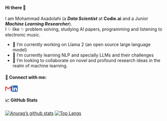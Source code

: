 #### Hi there 👋


I am Mohammad Asadolahi (a ***Data Scientist*** at **Codie.ai** and a Junior ***Machine Learning Researcher***).   
I ✨ like ✨  problem solving, studying AI papers, programming and listening to electronic music.

- 🔭 I’m currently working on Llama 2 (an open source large language model)
- 🌱 I’m currently learning NLP and specially LLMs and their challenges
- 👯 I’m looking to collaborate on novel and profound research ideas in the realm of machine learning.


#### 🤝 Connect with me:
<a href="mailto:Mohammad.E.Asadolahi@gmail.com/"><img align="left" src="https://raw.githubusercontent.com/MohammadAsadolahi/MohammadAsadolahi/main/socialnetworkicons/Gmail.png" alt="Mohammad Asadolahi | Gmail" width="20px"/></a>
<a href="https://www.linkedin.com/in/mohammadasadolahi/"><img align="left" src="https://raw.githubusercontent.com/MohammadAsadolahi/MohammadAsadolahi/main/socialnetworkicons/Linkedin.png" alt="Mohammad Asadolahi | LinkedIn" width="20px"/></a>
</br>

#### 📈 GitHub Stats 
[![Anurag’s github stats](https://github-readme-stats.vercel.app/api?username=MohammadAsadolahi)](https://github.com/MohammadAsadolahi)
[![Top Langs](https://github-readme-stats.vercel.app/api/top-langs/?username=MohammadAsadolahi&layout=compact)](https://github.com/MohammadAsadolahi)
